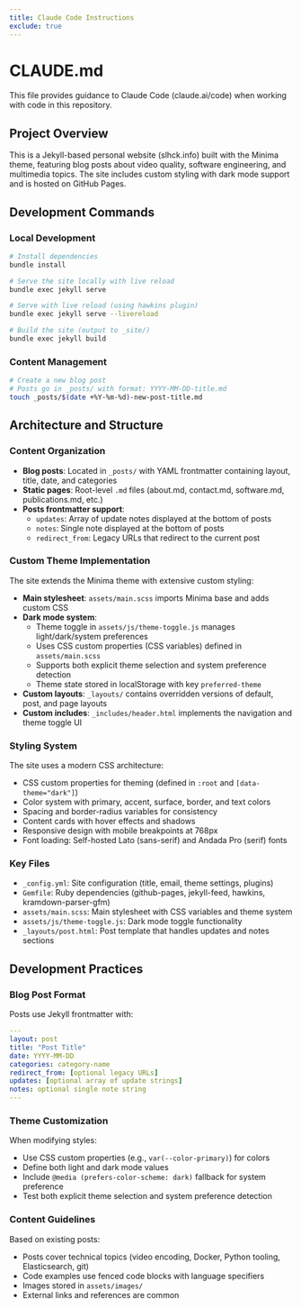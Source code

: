 ```yaml
---
title: Claude Code Instructions
exclude: true
---
```


# CLAUDE.md

This file provides guidance to Claude Code (claude.ai/code) when working with code in this repository.

## Project Overview

This is a Jekyll-based personal website (slhck.info) built with the Minima theme, featuring blog posts about video quality, software engineering, and multimedia topics. The site includes custom styling with dark mode support and is hosted on GitHub Pages.

## Development Commands

### Local Development
```bash
# Install dependencies
bundle install

# Serve the site locally with live reload
bundle exec jekyll serve

# Serve with live reload (using hawkins plugin)
bundle exec jekyll serve --livereload

# Build the site (output to _site/)
bundle exec jekyll build
```

### Content Management
```bash
# Create a new blog post
# Posts go in _posts/ with format: YYYY-MM-DD-title.md
touch _posts/$(date +%Y-%m-%d)-new-post-title.md
```

## Architecture and Structure

### Content Organization
- **Blog posts**: Located in `_posts/` with YAML frontmatter containing layout, title, date, and categories
- **Static pages**: Root-level `.md` files (about.md, contact.md, software.md, publications.md, etc.)
- **Posts frontmatter support**:
  - `updates`: Array of update notes displayed at the bottom of posts
  - `notes`: Single note displayed at the bottom of posts
  - `redirect_from`: Legacy URLs that redirect to the current post

### Custom Theme Implementation

The site extends the Minima theme with extensive custom styling:

- **Main stylesheet**: `assets/main.scss` imports Minima base and adds custom CSS
- **Dark mode system**:
  - Theme toggle in `assets/js/theme-toggle.js` manages light/dark/system preferences
  - Uses CSS custom properties (CSS variables) defined in `assets/main.scss`
  - Supports both explicit theme selection and system preference detection
  - Theme state stored in localStorage with key `preferred-theme`
- **Custom layouts**: `_layouts/` contains overridden versions of default, post, and page layouts
- **Custom includes**: `_includes/header.html` implements the navigation and theme toggle UI

### Styling System

The site uses a modern CSS architecture:
- CSS custom properties for theming (defined in `:root` and `[data-theme="dark"]`)
- Color system with primary, accent, surface, border, and text colors
- Spacing and border-radius variables for consistency
- Content cards with hover effects and shadows
- Responsive design with mobile breakpoints at 768px
- Font loading: Self-hosted Lato (sans-serif) and Andada Pro (serif) fonts

### Key Files
- `_config.yml`: Site configuration (title, email, theme settings, plugins)
- `Gemfile`: Ruby dependencies (github-pages, jekyll-feed, hawkins, kramdown-parser-gfm)
- `assets/main.scss`: Main stylesheet with CSS variables and theme system
- `assets/js/theme-toggle.js`: Dark mode toggle functionality
- `_layouts/post.html`: Post template that handles updates and notes sections

## Development Practices

### Blog Post Format
Posts use Jekyll frontmatter with:
```yaml
---
layout: post
title: "Post Title"
date: YYYY-MM-DD
categories: category-name
redirect_from: [optional legacy URLs]
updates: [optional array of update strings]
notes: optional single note string
---
```

### Theme Customization
When modifying styles:
- Use CSS custom properties (e.g., `var(--color-primary)`) for colors
- Define both light and dark mode values
- Include `@media (prefers-color-scheme: dark)` fallback for system preference
- Test both explicit theme selection and system preference detection

### Content Guidelines
Based on existing posts:
- Posts cover technical topics (video encoding, Docker, Python tooling, Elasticsearch, git)
- Code examples use fenced code blocks with language specifiers
- Images stored in `assets/images/`
- External links and references are common
